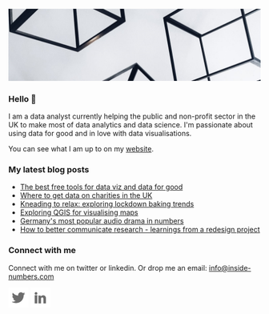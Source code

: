 ![alt text](https://github.com/Lisa-Ho/Lisa-Ho/blob/main/background-image2.jpg)

### Hello 👋

I am a data analyst currently helping the public and non-profit sector in the UK to make most of data analytics and data science. I'm passionate about using data for good and in love with data visualisations. 

You can see what I am up to on my [website](www.inside-numbers.com).

### My latest blog posts

- [The best free tools for data viz and data for good](https://inside-numbers.com/the-best-free-tools-for-data-viz-and-data-for-good)
- [Where to get data on charities in the UK](https://inside-numbers.com/where-to-get-data-on-charities-in-the-uk)
- [Kneading to relax: exploring lockdown baking trends](https://inside-numbers.com/kneading-to-relax-exploring-lockdown-baking-trends)
- [Exploring QGIS for visualising maps](https://inside-numbers.com/exploring-qgis-for-visualising-maps)
- [Germany's most popular audio drama in numbers](https://inside-numbers.com/germanys-most-popular-audio-drama-in-numbers)
- [How to better communicate research - learnings from a redesign project](https://inside-numbers.com/how-to-better-communicate-research-learnings-from-a-redesign-project)

### Connect with me 

Connect with me on twitter or linkedin. Or drop me an email: info@inside-numbers.com 

[![alt text][1.1]][1] 
[![alt text][2.1]][2]

[1.1]: https://github.com/Lisa-Ho/Lisa-Ho/blob/main/Github-readme-twitter-icon.png
[1]: https://twitter.com/LisaHornung_

[2.1]: https://github.com/Lisa-Ho/Lisa-Ho/blob/main/Github-readme-linkedin-icon.png 
[2]: https://uk.linkedin.com/in/lisa-hornung-16136783


<!--
**Lisa-Ho/Lisa-Ho** is a ✨ _special_ ✨ repository because its `README.md` (this file) appears on your GitHub profile.

Here are some ideas to get you started:

- 🔭 I’m currently working on ...
- 🌱 I’m currently learning ...
- 👯 I’m looking to collaborate on ...
- 🤔 I’m looking for help with ...
- 💬 Ask me about ...
- 📫 How to reach me: ...
- 😄 Pronouns: ...
- ⚡ Fun fact: ...
-->

